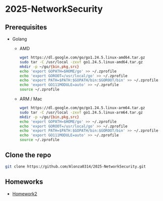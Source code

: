 # 2025-NetworkSecurity

## Prerequisites

- Golang

    - AMD

        ```bash
        wget https://dl.google.com/go/go1.24.5.linux-amd64.tar.gz
        sudo tar -C /usr/local -zxvf go1.24.5.linux-amd64.tar.gz
        mkdir -p ~/go/{bin,pkg,src}
        echo 'export GOPATH=$HOME/go' >> ~/.zprofile
        echo 'export GOROOT=/usr/local/go' >> ~/.zprofile
        echo 'export PATH=$PATH:$GOPATH/bin:$GOROOT/bin' >> ~/.zprofile
        echo 'export GO111MODULE=auto' >> ~/.zprofile
        source ~/.zprofile
        ```

    - ARM / Mac

        ```bash
        wget https://dl.google.com/go/go1.24.5.linux-arm64.tar.gz
        sudo tar -C /usr/local -zxvf go1.24.5.linux-arm64.tar.gz
        mkdir -p ~/go/{bin,pkg,src}
        echo 'export GOPATH=$HOME/go' >> ~/.zprofile
        echo 'export GOROOT=/usr/local/go' >> ~/.zprofile
        echo 'export PATH=$PATH:$GOPATH/bin:$GOROOT/bin' >> ~/.zprofile
        echo 'export GO111MODULE=auto' >> ~/.zprofile
        source ~/.zprofile
        ```

## Clone the repo

```bash
git clone https://github.com/Alonza0314/2025-NetworkSecurity.git
```

## Homeworks

- [Homework2](homework2/README.md)
